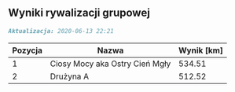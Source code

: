 ## Wyniki rywalizacji grupowej

```markdown
Aktualizacja: 2020-06-13 22:21
```

Pozycja | Nazwa | Wynik [km] |
------------ | -------------  | -------------
 1 |Ciosy Mocy aka Ostry Cień Mgły | 534.51 
 2 |Drużyna A | 512.52